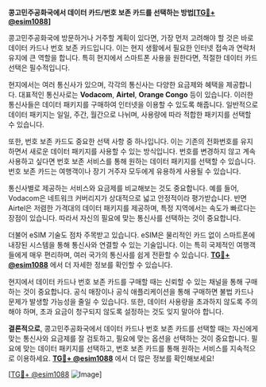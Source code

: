**콩고민주공화국에서 데이터 카드/번호 보존 카드를 선택하는 방법[[TG💪+ @esim1088](https://t.me/s/esim1088)]**

콩고민주공화국에 방문하거나 거주할 계획이 있다면, 가장 먼저 고려해야 할 것은 바로 데이터 카드나 번호 보존 카드입니다. 이는 현지 생활에서 필요한 인터넷 접속과 연락처 유지에 큰 역할을 합니다. 특히 현지에서 스마트폰 사용을 원한다면, 적절한 데이터 카드 선택은 필수적입니다.

현지에서는 여러 통신사가 있으며, 각각의 통신사는 다양한 요금제와 혜택을 제공합니다. 대표적인 통신사로는 **Vodacom**, **Airtel**, **Orange Congo** 등이 있습니다. 이러한 통신사들은 데이터 패키지를 구매하여 인터넷을 이용할 수 있도록 해줍니다. 일반적으로 데이터 패키지는 일일, 주간, 월간으로 나뉘며, 사용량에 따라 적합한 패키지를 선택할 수 있습니다.

또한, 번호 보존 카드도 중요한 선택 사항 중 하나입니다. 이는 기존의 전화번호를 유지하면서 새로운 데이터 패키지를 사용할 수 있는 방식입니다. 번호를 변경하지 않고 계속 사용하고 싶다면 번호 보존 서비스를 통해 원하는 데이터 패키지를 선택할 수 있습니다. 번호 보존 카드는 여행객이나 장기 거주자 모두에게 유용하게 사용될 수 있습니다.

통신사별로 제공하는 서비스와 요금제를 비교해보는 것도 중요합니다. 예를 들어, Vodacom은 네트워크 커버리지가 상대적으로 넓고 안정적이라 평가받습니다. 반면 Airtel은 저렴한 가격대의 데이터 패키지를 제공하며, 특정 지역에서는 속도가 빠르다는 장점이 있습니다. 따라서 자신의 필요에 맞는 통신사를 선택하는 것이 중요합니다.

더불어 eSIM 기술도 점차 주목받고 있습니다. eSIM은 물리적인 카드 없이 스마트폰에 내장된 시스템을 통해 통신사와 연결할 수 있는 기술입니다. 이는 특히 국제적인 여행객들에게 매우 편리하며, 여러 국가의 통신사를 쉽게 전환할 수 있습니다. **[TG💪+ @esim1088](https://t.me/s/esim1088)** 에서 더 자세한 정보를 확인할 수 있습니다.

현지에서 데이터 카드나 번호 보존 카드를 구매할 때는 신뢰할 수 있는 채널을 통해 구매하는 것이 중요합니다. 공식 매장이나 공식 애플리케이션을 통해 구매하면 불법 카드나 문제가 발생할 가능성을 줄일 수 있습니다. 또한, 데이터 사용량을 초과하지 않도록 주의해야 하며, 초과 요금이 청구되지 않도록 설정하는 것도 잊지 말아야 합니다.

**결론적으로**, 콩고민주공화국에서 데이터 카드나 번호 보존 카드를 선택할 때는 자신에게 맞는 통신사와 요금제를 잘 검토하고, 필요에 맞는 옵션을 선택하는 것이 중요합니다. 필요에 맞는 데이터 패키지를 선택하고, 번호 보존 카드를 통해 원하는 서비스를 지속적으로 이용하세요. **[TG💪+ @esim1088](https://t.me/s/esim1088)** 에서 더 많은 정보를 확인해보세요!

[[TG💪+ @esim1088](https://t.me/s/esim1088) ![Image](https://i.postimg.cc/Y0z9fWf4/image.png)]